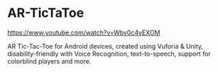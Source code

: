 # AR-TicTaToe
https://www.youtube.com/watch?v=Wbv0c4vEXOM

AR Tic-Tac-Toe for Android devices, created using Vuforia & Unity, disability-friendly with Voice Recognition, text-to-speech, support for colorblind players and more.
